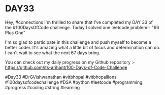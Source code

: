 # DAY33
Hey, #connections I'm thrilled to share that I've completed my DAY 33 of the #100DaysOfCode challenge. Today I solved one leetcode problem:- "66 Plus One"

I'm so glad to participate in this challenge and push myself to become a better coder. It's amazing what a little bit of focus and determination can do. I can't wait to see what the next 67 days bring.

You can check out my daily progress on my Github repository :- https://github.com/its-arihant/100-Days-of-Code-Challenge

#Day33 #DrGVishwanathan #vitbhopal #vitbhopallions #100daysofcodechallenge #DSA #python #leetcode #programming #progress #coding #string #learning
